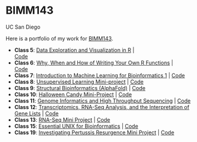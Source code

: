 # BIMM143
UC San Diego

Here is a portfolio of my work for [BIMM143](https://bioboot.github.io/bimm143_F22/).

- **Class 5**: [Data Exploration and Visualization in R](https://github.com/bobbysays/BIMM143/blob/main/lab5/ckass5.md) | <div dir=rtl>[Code](https://github.com/bobbysays/BIMM143/blob/main/lab5/ckass5.qmd)
- **Class 6**: [Why, When and How of Writing Your Own R Functions](https://github.com/bobbysays/BIMM143/blob/main/lab%206/lab%206.md) | <div dir=rtl> [Code](https://github.com/bobbysays/BIMM143/blob/main/lab%206/lab%206.qmd)
- **Class 7**: [Introduction to Machine Learning for Bioinformatics 1](https://github.com/bobbysays/BIMM143/blob/main/lab%207/lab%207.md) | [Code](https://github.com/bobbysays/BIMM143/blob/main/lab%207/lab%207.qmd)
- **Class 8**: [Unsupervised Learning Mini-project](https://github.com/bobbysays/BIMM143/blob/main/lab%208/lab%208.md) | [Code](https://github.com/bobbysays/BIMM143/blob/main/lab%208/lab%208.qmd)
- **Class 9**: [Structural Bioinformatics (AlphaFold)](https://github.com/bobbysays/BIMM143/blob/main/lab%209/lab%209.md) | [Code](https://github.com/bobbysays/BIMM143/blob/main/lab%209/lab%209.qmd)
- **Class 10**: [Halloween Candy Mini-Project](https://github.com/bobbysays/BIMM143/blob/main/lab%2010/lab10.md) | [Code](https://github.com/bobbysays/BIMM143/blob/main/lab%2010/lab10.qmd)
- **Class 11**: [Genome Informatics and High Throughput Sequencing](https://github.com/bobbysays/BIMM143/blob/main/lab%2011/lab%2011.md) | [Code](https://github.com/bobbysays/BIMM143/blob/main/lab%2011/lab%2011.qmd)
- **Class 12**: [Transcriptomics, RNA-Seq Analysis, and the Interpretation of Gene Lists](https://github.com/bobbysays/BIMM143/blob/main/lab%2012/lab12.md) | [Code](https://github.com/bobbysays/BIMM143/blob/main/lab%2012/lab12.qmd)
- **Class 13**: [RNA-Seq Mini Project](https://github.com/bobbysays/BIMM143/blob/main/lab%2013/lab%2013.md) | [Code](https://github.com/bobbysays/BIMM143/blob/main/lab%2013/lab%2013.qmd)
- **Class 15**: [Essential UNIX for Bioinformatics](https://github.com/bobbysays/BIMM143/blob/main/lab%2015/lab15.md) | [Code](https://github.com/bobbysays/BIMM143/blob/main/lab%2015/lab15.qmd)
- **Class 19**: [Investigating Pertussis Resurgence Mini Project](https://github.com/bobbysays/BIMM143/blob/main/lab%2019/lab%2019.md) | [Code](https://github.com/bobbysays/BIMM143/blob/main/lab%2019/lab%2019.qmd)
